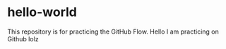 # hello-world
This repository is for practicing the GitHub Flow.
Hello I am practicing on Github lolz
